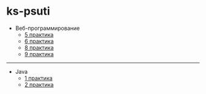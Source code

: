 # ks-psuti

* Веб-программирование
  + [5 практика](https://github.com/xinqrmn/ks-psuti/tree/main/Web%20programming/psuti-5)
  + [6 практика](https://github.com/xinqrmn/ks-psuti/tree/main/Web%20programming/psuti-6)
  + [8 практика](https://github.com/xinqrmn/ks-psuti/tree/main/Web%20programming/psuti-8)
  + [9 практика](https://github.com/xinqrmn/ks-psuti/tree/main/Web%20programming/psuti-9)
  
*********

* Java
  + [1 практика](https://github.com/xinqrmn/ks-psuti/tree/main/Java/1%20practis)
  + [2 практика](https://github.com/xinqrmn/ks-psuti/tree/main/Java/2%20practis)
